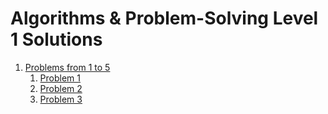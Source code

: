 # Algorithms & Problem-Solving Level 1 Solutions

1. [Problems from 1 to 5](src/_1_problems_from_1_to_5)
    1. [Problem 1](src/_1_problems_from_1_to_5/_1_1_problem_1)
    2. [Problem 2](src/_1_problems_from_1_to_5/_1_2_problem_2)
    3. [Problem 3](src/_1_problems_from_1_to_5/_1_3_problem_3)